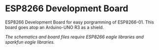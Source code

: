 # ESP8266 Development Board
ESP8266 Development Board for easy porgramming of ESP8266-01. This board goes atop an Arduino-UNO R3 as a shield.

*The schematics and board files require ESP8266 eagle libraries and sparkfun eagle libraries.*
